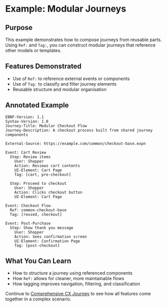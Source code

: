 # Example: Modular Journeys

## Purpose

This example demonstrates how to compose journeys from reusable parts. Using `Ref:` and `Tag:`, you can construct modular journeys that reference other models or templates.

## Features Demonstrated

* Use of `Ref:` to reference external events or components
* Use of `Tag:` to classify and filter journey elements
* Reusable structure and modular organisation

## Annotated Example

```expn
EBNF-Version: 1.1
Syntax-Version: 1.0
Journey-Title: Modular Checkout Flow
Journey-Description: A checkout process built from shared journey components

External-Source: https://example.com/common/checkout-base.expn

Event: Cart Review
  Step: Review items
    User: Shopper
    Action: Reviews cart contents
    UI-Element: Cart Page
    Tag: [cart, pre-checkout]

  Step: Proceed to checkout
    User: Shopper
    Action: Clicks checkout button
    UI-Element: Cart Page

Event: Checkout Flow
  Ref: common-checkout-base
  Tag: [reused, checkout]

Event: Post-Purchase
  Step: Show thank you message
    User: Shopper
    Action: Sees confirmation screen
    UI-Element: Confirmation Page
    Tag: [post-checkout]
```

## What You Can Learn

* How to structure a journey using referenced components
* How `Ref:` allows for cleaner, more maintainable flows
* How tagging improves navigation, filtering, and classification

Continue to [Comprehensive CX Journey](full-journey.md) to see how all features come together in a complex scenario.
